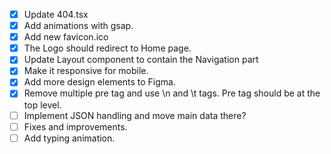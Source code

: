 -   [x] Update 404.tsx
-   [x] Add animations with gsap.
-   [x] Add new favicon.ico
-   [x] The Logo should redirect to Home page.
-   [x] Update Layout component to contain the Navigation part
-   [x] Make it responsive for mobile.
-   [x] Add more design elements to Figma.
-   [x] Remove multiple pre tag and use \n and \t tags. Pre tag should be at the top level.
-   [ ] Implement JSON handling and move main data there?
-   [ ] Fixes and improvements.
-   [ ] Add typing animation.
